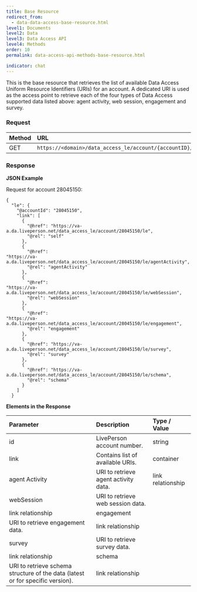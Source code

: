 ```yaml
---
title: Base Resource
redirect_from:
  - data-data-access-base-resource.html
level1: Documents
level2: Data
level3: Data Access API
level4: Methods
order: 10
permalink: data-access-api-methods-base-resource.html

indicator: chat
---
```



This is the base resource that retrieves the list of available Data Access Uniform Resource Identifiers (URIs) for an account. A dedicated URI is used as the access point to retrieve each of the four types of Data Access supported data listed above: agent activity, web session, engagement and survey. 

### Request

| Method | URL |
| :------- | :----- |
| GET | `https://<domain>/data_access_le/account/{accountID}/le` |

### Response

**JSON Example**

Request for account 28045150:

    {
      "le": {
        "@accountId": "28045150",
        "link": [
          {
            "@href": "https://va-a.da.liveperson.net/data_access_le/account/28045150/le",
            "@rel": "self"
          },
          {
            "@href": 
    "https://va-a.da.liveperson.net/data_access_le/account/28045150/le/agentActivity",
            "@rel": "agentActivity"
          },
          {
            "@href": 
    "https://va-a.da.liveperson.net/data_access_le/account/28045150/le/webSession",
            "@rel": "webSession"
          },
          {
            "@href": 
    "https://va-a.da.liveperson.net/data_access_le/account/28045150/le/engagement",
            "@rel": "engagement"
          },
          {
            "@href": "https://va-a.da.liveperson.net/data_access_le/account/28045150/le/survey",
            "@rel": "survey"
          },
          {
            "@href": "https://va-a.da.liveperson.net/data_access_le/account/28045150/le/schema",
            "@rel": "schema"
          }
        ]
      }

**Elements in the Response**

| Parameter | Description | Type / Value |
| :--------- | :-------------- | :--------------- |
| id | LivePerson account number. | string |
| link | Contains list of available URIs. | container |
| agent Activity | URI to retrieve agent activity data. | link relationship |
| webSession | URI to retrieve web session data. |
| link relationship | engagement |
| URI to retrieve engagement data. | link relationship |
| survey | URI to retrieve survey data. |
| link relationship | schema |
| URI to retrieve schema structure of the data (latest or for specific version). | link relationship |
